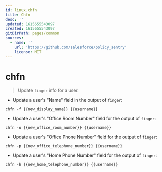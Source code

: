 ```yaml
---
id: linux.chfn
title: Chfn
desc: ''
updated: 1615655543097
created: 1615655543097
gitDirPath: pages/common
sources:
  - name: ''
    url: 'https://github.com/salesforce/policy_sentry'
    license: MIT
---
```

# chfn

> Update `finger` info for a user.

- Update a user's "Name" field in the output of `finger`:

`chfn -f {{new_display_name}} {{username}}`

- Update a user's "Office Room Number" field for the output of `finger`:

`chfn -o {{new_office_room_number}} {{username}}`

- Update a user's "Office Phone Number" field for the output of `finger`:

`chfn -p {{new_office_telephone_number}} {{username}}`

- Update a user's "Home Phone Number" field for the output of `finger`:

`chfn -h {{new_home_telephone_number}} {{username}}`

